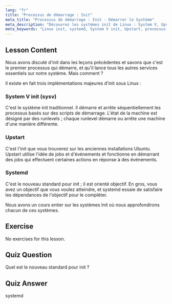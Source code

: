```yaml
---
lang: "fr"
title: "Processus de démarrage : Init"
meta_title: "Processus de démarrage : Init - Démarrer le Système"
meta_description: "Découvrez les systèmes init de Linux : System V, Upstart et systemd. Comprenez leurs rôles dans le processus de démarrage et comment ils gèrent les services. Commencez votre parcours Linux !"
meta_keywords: "Linux init, systemd, System V init, Upstart, processus de démarrage Linux, tutoriel Linux, Linux pour débutants, guide Linux"
---
```


## Lesson Content

Nous avons discuté d'init dans les leçons précédentes et savons que c'est le premier processus qui démarre, et qu'il lance tous les autres services essentiels sur notre système. Mais comment ?

Il existe en fait trois implémentations majeures d'init sous Linux :

### System V init (sysv)

C'est le système init traditionnel. Il démarre et arrête séquentiellement les processus basés sur des scripts de démarrage. L'état de la machine est désigné par des runlevels ; chaque runlevel démarre ou arrête une machine d'une manière différente.

### Upstart

C'est l'init que vous trouverez sur les anciennes installations Ubuntu. Upstart utilise l'idée de jobs et d'événements et fonctionne en démarrant des jobs qui effectuent certaines actions en réponse à des événements.

### Systemd

C'est le nouveau standard pour init ; il est orienté objectif. En gros, vous avez un objectif que vous voulez atteindre, et systemd essaie de satisfaire les dépendances de l'objectif pour le compléter.

Nous avons un cours entier sur les systèmes Init où nous approfondirons chacun de ces systèmes.

## Exercise

No exercises for this lesson.

## Quiz Question

Quel est le nouveau standard pour init ?

## Quiz Answer

systemd
